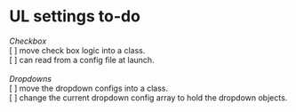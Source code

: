 # UL settings to-do
*Checkbox*<br>
[ ] move check box logic into a class. <br>
[ ] can read from a config file at launch. <br>
<br>
*Dropdowns*<br>
[ ] move the dropdown configs into a class. <br>
[ ] change the current dropdown config array to hold the dropdown objects. <br>